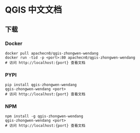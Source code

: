 # QGIS 中文文档 

## 下载

### Docker

```
docker pull apachecn0/qgis-zhongwen-wendang
docker run -tid -p <port>:80 apachecn0/qgis-zhongwen-wendang
# 访问 http://localhost:{port} 查看文档
```

### PYPI

```
pip install qgis-zhongwen-wendang
qgis-zhongwen-wendang <port>
# 访问 http://localhost:{port} 查看文档
```

### NPM

```
npm install -g qgis-zhongwen-wendang
qgis-zhongwen-wendang <port>
# 访问 http://localhost:{port} 查看文档
```